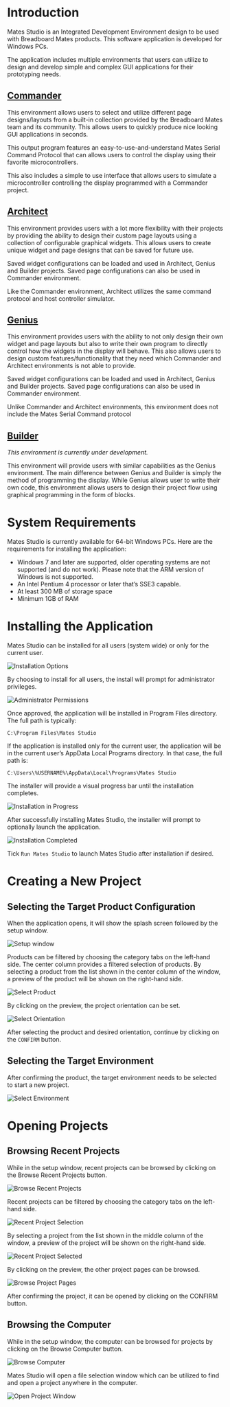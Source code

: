 # Introduction

Mates Studio is an Integrated Development Environment design to be used with Breadboard Mates products. This software application is developed for Windows PCs.

The application includes multiple environments that users can utilize to design and develop simple and complex GUI applications for their prototyping needs.

## [Commander](commander.md)

This environment allows users to select and utilize different page designs/layouts from a built-in collection provided by the Breadboard Mates team and its community. This allows users to quickly produce nice looking GUI applications in seconds.

This output program features an easy-to-use-and-understand Mates Serial Command Protocol that can allows users to control the display using their favorite microcontrollers.

This also includes a simple to use interface that allows users to simulate a microcontroller controlling the display programmed with a Commander project.

## [Architect](architect.md)

This environment provides users with a lot more flexibility with their projects by providing the ability to design their custom page layouts using a collection of configurable graphical widgets. This allows users to create unique widget and page designs that can be saved for future use.

Saved widget configurations can be loaded and used in Architect, Genius and Builder projects. Saved page configurations can also be used in Commander environment.

Like the Commander environment, Architect utilizes the same command protocol and host controller simulator.

## [Genius](genius.md)

This environment provides users with the ability to not only design their own widget and page layouts but also to write their own program to directly control how the widgets in the display will behave. This also allows users to design custom features/functionality that they need which Commander and Architect environments is not able to provide.

Saved widget configurations can be loaded and used in Architect, Genius and Builder projects. Saved page configurations can also be used in Commander environment.

Unlike Commander and Architect environments, this environment does not include the Mates Serial Command protocol

## [Builder](builder.md)

_This environment is currently under development._

This environment will provide users with similar capabilities as the Genius environment. The main difference between Genius and Builder is simply the method of programming the display. While Genius allows user to write their own code, this environment allows users to design their project flow using graphical programming in the form of blocks.

# System Requirements

Mates Studio is currently available for 64-bit Windows PCs. Here are the requirements for installing the application:
- Windows 7 and later are supported, older operating systems are not supported (and do not work). Please note that the ARM version of Windows is not supported.
- An Intel Pentium 4 processor or later that’s SSE3 capable.
- At least 300 MB of storage space
- Minimum 1GB of RAM

# Installing the Application

Mates Studio can be installed for all users (system wide) or only for the current user.

![Installation Options](img/install-option.jpg)

By choosing to install for all users, the install will prompt for administrator privileges.

![Administrator Permissions](img/user-account-control.jpg)

Once approved, the application will be installed in Program Files directory. The full path is typically:

    C:\Program Files\Mates Studio

If the application is installed only for the current user, the application will be in the current user’s AppData Local Programs directory. In that case, the full path is:

    C:\Users\%USERNAME%\AppData\Local\Programs\Mates Studio

The installer will provide a visual progress bar until the installation completes.

![Installation in Progress](img/install-progress.jpg)

After successfully installing Mates Studio, the installer will prompt to optionally launch the application.

![Installation Completed](img/install-completed.jpg)

Tick `Run Mates Studio` to launch Mates Studio after installation if desired.

# Creating a New Project

## Selecting the Target Product Configuration

When the application opens, it will show the splash screen followed by the setup window.

![Setup window](img/setup-window.jpg)

Products can be filtered by choosing the category tabs on the left-hand side. The center column provides a filtered selection of products. By selecting a product from the list shown in the center column of the window, a preview of the product will be shown on the right-hand side.

![Select Product](img/select-product.jpg)

By clicking on the preview, the project orientation can be set.

![Select Orientation](img/select-product-orientation.jpg)

After selecting the product and desired orientation, continue by clicking on the `CONFIRM` button.

## Selecting the Target Environment

After confirming the product, the target environment needs to be selected to start a new project.

![Select Environment](img/select-environment.jpg)

# Opening Projects

## Browsing Recent Projects

While in the setup window, recent projects can be browsed by clicking on the Browse Recent Projects button.

![Browse Recent Projects](img/browse-recent-projects.jpg)

Recent projects can be filtered by choosing the category tabs on the left-hand side.

![Recent Project Selection](img/recent-projects-selection.jpg)

By selecting a project from the list shown in the middle column of the window, a preview of the project will be shown on the right-hand side.

![Recent Project Selected](img/recent-projects-selected.jpg)

By clicking on the preview, the other project pages can be browsed.

![Browse Project Pages](img/browse-project-pages.jpg)

After confirming the project, it can be opened by clicking on the CONFIRM button.

## Browsing the Computer

While in the setup window, the computer can be browsed for projects by clicking on the Browse Computer button.

![Browse Computer](img/browse-computer.jpg)

Mates Studio will open a file selection window which can be utilized to find and open a project anywhere in the computer.

![Open Project Window](img/open-project-window.jpg)